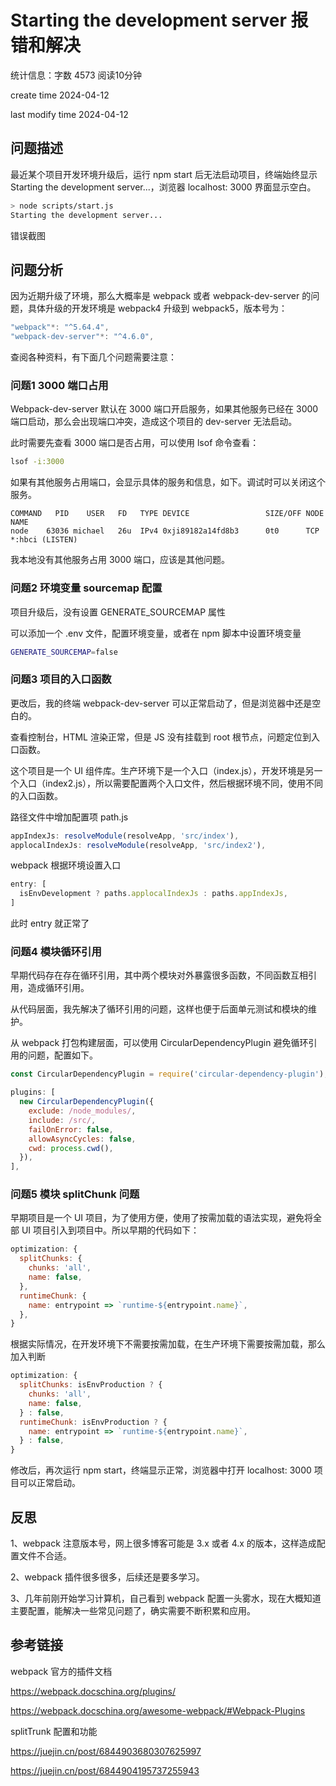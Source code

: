 # Starting the development server 报错和解决

统计信息：字数 4573  阅读10分钟


create time 2024-04-12

last modify time 2024-04-12

## 问题描述

最近某个项目开发环境升级后，运行 npm start 后无法启动项目，终端始终显示 Starting the development server...，浏览器 localhost: 3000 界面显示空白。

~~~bash
> node scripts/start.js
Starting the development server...
~~~

错误截图

## 问题分析

因为近期升级了环境，那么大概率是 webpack 或者 webpack-dev-server 的问题，具体升级的开发环境是 webpack4 升级到 webpack5，版本号为：

~~~js
"webpack"*: "^5.64.4",
"webpack-dev-server"*: "^4.6.0",
~~~

查阅各种资料，有下面几个问题需要注意：

### 问题1 3000 端口占用

Webpack-dev-server 默认在 3000 端口开启服务，如果其他服务已经在 3000 端口启动，那么会出现端口冲突，造成这个项目的 dev-server 无法启动。

此时需要先查看 3000 端口是否占用，可以使用 lsof 命令查看：

~~~bash
lsof -i:3000
~~~

如果有其他服务占用端口，会显示具体的服务和信息，如下。调试时可以关闭这个服务。

~~~
COMMAND   PID    USER   FD   TYPE DEVICE                 SIZE/OFF NODE   NAME
node    63036 michael   26u  IPv4 0xji89182a14fd8b3      0t0      TCP    *:hbci (LISTEN)
~~~

我本地没有其他服务占用 3000 端口，应该是其他问题。

### 问题2 环境变量 sourcemap 配置

项目升级后，没有设置 GENERATE_SOURCEMAP 属性

可以添加一个 .env 文件，配置环境变量，或者在 npm 脚本中设置环境变量

~~~bash
GENERATE_SOURCEMAP=false
~~~

### 问题3 项目的入口函数

更改后，我的终端 webpack-dev-server 可以正常启动了，但是浏览器中还是空白的。

查看控制台，HTML 渲染正常，但是 JS 没有挂载到 root 根节点，问题定位到入口函数。

这个项目是一个 UI 组件库。生产环境下是一个入口（index.js），开发环境是另一个入口（index2.js），所以需要配置两个入口文件，然后根据环境不同，使用不同的入口函数。

路径文件中增加配置项 path.js

~~~js
appIndexJs: resolveModule(resolveApp, 'src/index'),
applocalIndexJs: resolveModule(resolveApp, 'src/index2'),
~~~

webpack 根据环境设置入口

~~~js
entry: [
  isEnvDevelopment ? paths.applocalIndexJs : paths.appIndexJs,
]
~~~

此时 entry 就正常了

### 问题4 模块循环引用

早期代码存在存在循环引用，其中两个模块对外暴露很多函数，不同函数互相引用，造成循环引用。

从代码层面，我先解决了循环引用的问题，这样也便于后面单元测试和模块的维护。

从 webpack 打包构建层面，可以使用 CircularDependencyPlugin 避免循环引用的问题，配置如下。

~~~js
const CircularDependencyPlugin = require('circular-dependency-plugin');

plugins: [
  new CircularDependencyPlugin({
    exclude: /node_modules/,
    include: /src/,
    failOnError: false,
    allowAsyncCycles: false,
    cwd: process.cwd(),
  }),
],
~~~

### 问题5 模块 splitChunk 问题

早期项目是一个 UI 项目，为了使用方便，使用了按需加载的语法实现，避免将全部 UI 项目引入到项目中。所以早期的代码如下：

~~~js
optimization: {
  splitChunks: {
    chunks: 'all',
    name: false,
  },
  runtimeChunk: {
    name: entrypoint => `runtime-${entrypoint.name}`,
  },
}
~~~

根据实际情况，在开发环境下不需要按需加载，在生产环境下需要按需加载，那么加入判断

~~~js
optimization: {
  splitChunks: isEnvProduction ? {
    chunks: 'all',
    name: false,
  } : false,
  runtimeChunk: isEnvProduction ? {
    name: entrypoint => `runtime-${entrypoint.name}`,
  } : false,
}
~~~

修改后，再次运行 npm start，终端显示正常，浏览器中打开 localhost: 3000 项目可以正常启动。

## 反思

1、webpack 注意版本号，网上很多博客可能是 3.x 或者 4.x 的版本，这样造成配置文件不合适。

2、webpack 插件很多很多，后续还是要多学习。

3、几年前刚开始学习计算机，自己看到 webpack 配置一头雾水，现在大概知道主要配置，能解决一些常见问题了，确实需要不断积累和应用。

## 参考链接

webpack 官方的插件文档

https://webpack.docschina.org/plugins/

https://webpack.docschina.org/awesome-webpack/#Webpack-Plugins

splitTrunk 配置和功能

https://juejin.cn/post/6844903680307625997

https://juejin.cn/post/6844904195737255943
